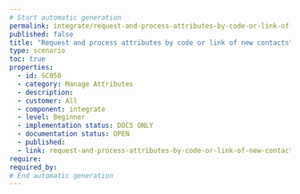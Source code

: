 ```yaml
---
# Start automatic generation
permalink: integrate/request-and-process-attributes-by-code-or-link-of-new-contacts
published: false
title: "Request and process attributes by code or link of new contacts"
type: scenario
toc: true
properties:
  - id: SC050
  - category: Manage Attributes
  - description:
  - customer: All
  - component: integrate
  - level: Beginner
  - implementation status: DOCS ONLY
  - documentation status: OPEN
  - published:
  - link: request-and-process-attributes-by-code-or-link-of-new-contacts
require:
required_by:
# End automatic generation
---
```

